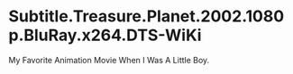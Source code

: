 # Subtitle.Treasure.Planet.2002.1080p.BluRay.x264.DTS-WiKi
My Favorite Animation Movie When I Was A Little Boy.
